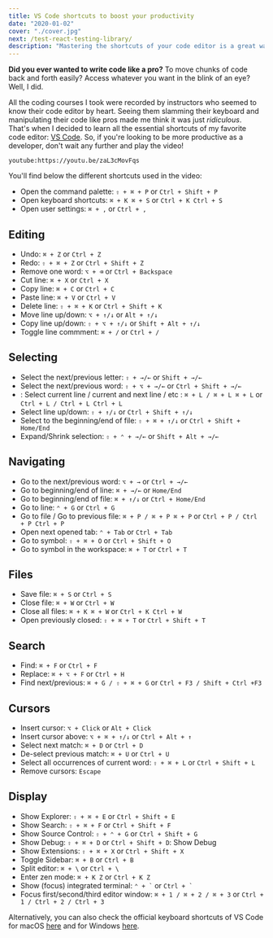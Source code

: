 ```yaml
---
title: VS Code shortcuts to boost your productivity
date: "2020-01-02"
cover: "./cover.jpg"
next: /test-react-testing-library/
description: "Mastering the shortcuts of your code editor is a great way to increase your productivity. Let's see how you can leverage the power of VS Code shortcuts to make you write code like a pro."
---
```


**Did you ever wanted to write code like a pro?** To move chunks of code back and forth easily? Access whatever you want in the blink of an eye? Well, I did.

All the coding courses I took were recorded by instructors who seemed to know their code editor by heart. Seeing them slamming their keyboard and manipulating their code like pros made me think it was just _ridiculous_. That's when I decided to learn all the essential shortcuts of my favorite code editor: [VS Code](https://code.visualstudio.com/). So, if you're looking to be more productive as a developer, don't wait any further and play the video!

`youtube:https://youtu.be/zaL3cMovFqs`

You'll find below the different shortcuts used in the video:

- Open the command palette: `⇧ + ⌘ + P` or `Ctrl + Shift + P`
- Open keyboard shortcuts: `⌘ + K ⌘ + S` or `Ctrl + K Ctrl + S`
- Open user settings: `⌘ + ,` or `Ctrl + ,`

## Editing

- Undo: `⌘ + Z` or `Ctrl + Z`
- Redo: `⇧ + ⌘ + Z` or `Ctrl + Shift + Z`
- Remove one word: `⌥ + ⌫` or `Ctrl + Backspace`
- Cut line: `⌘ + X` or `Ctrl + X`
- Copy line: `⌘ + C` or `Ctrl + C`
- Paste line: `⌘ + V` or `Ctrl + V`
- Delete line: `⇧ + ⌘ + K` or `Ctrl + Shift + K`
- Move line up/down: `⌥ + ↑/↓` or `Alt + ↑/↓`
- Copy line up/down: `⇧ + ⌥ + ↑/↓` or `Shift + Alt + ↑/↓`
- Toggle line commment: `⌘ + /` or `Ctrl + /`

## Selecting

- Select the next/previous letter: `⇧ + →/←` or `Shift + →/←`
- Select the next/previous word: `⇧ + ⌥ + →/←` or `Ctrl + Shift + →/←`
- : Select current line / current and next line / etc : `⌘ + L / ⌘ + L ⌘ + L` or `Ctrl + L / Ctrl + L Ctrl + L`
- Select line up/down: `⇧ + ↑/↓` or `Ctrl + Shift + ↑/↓`
- Select to the beginning/end of file: `⇧ + ⌘ + ↑/↓` or `Ctrl + Shift + Home/End`
- Expand/Shrink selection: `⇧ + ⌃ + →/←` or `Shift + Alt + →/←`

## Navigating

- Go to the next/previous word: `⌥ + →` or `Ctrl + →/←`
- Go to beginning/end of line: `⌘ + →/←` or `Home/End`
- Go to beginning/end of file: `⌘ + ↑/↓` or `Ctrl + Home/End`
- Go to line: `⌃ + G` or `Ctrl + G`
- Go to file / Go to previous file: `⌘ + P / ⌘ + P ⌘ + P` or `Ctrl + P / Ctrl + P Ctrl + P`
- Open next opened tab: `⌃ + Tab` or `Ctrl + Tab`
- Go to symbol: `⇧ + ⌘ + O` or `Ctrl + Shift + O`
- Go to symbol in the workspace: `⌘ + T` or `Ctrl + T`

## Files

- Save file: `⌘ + S` or `Ctrl + S`
- Close file: `⌘ + W` or `Ctrl + W`
- Close all files: `⌘ + K ⌘ + W` or `Ctrl + K Ctrl + W`
- Open previously closed: `⇧ + ⌘ + T` or `Ctrl + Shift + T`

## Search

- Find: `⌘ + F` or `Ctrl + F`
- Replace: `⌘ + ⌥ + F` or `Ctrl + H`
- Find next/previous: `⌘ + G / ⇧ + ⌘ + G` or `Ctrl + F3 / Shift + Ctrl +F3`

## Cursors

- Insert cursor: `⌥ + Click` or `Alt + Click`
- Insert cursor above: `⌥ + ⌘ + ↑/↓` or `Ctrl + Alt + ↑`
- Select next match: `⌘ + D` or `Ctrl + D`
- De-select previous match: `⌘ + U` or `Ctrl + U`
- Select all occurrences of current word: `⇧ + ⌘ + L` or `Ctrl + Shift + L`
- Remove cursors: `Escape`

## Display

- Show Explorer: `⇧ + ⌘ + E` or `Ctrl + Shift + E`
- Show Search: `⇧ + ⌘ + F` or `Ctrl + Shift + F`
- Show Source Control: `⇧ + ⌃ + G` or `Ctrl + Shift + G`
- Show Debug: `⇧ + ⌘ + D` or `Ctrl + Shift + D`: Show Debug
- Show Extensions: `⇧ + ⌘ + X` or `Ctrl + Shift + X`
- Toggle Sidebar: `⌘ + B` or `Ctrl + B`
- Split editor: `⌘ + \` or `Ctrl + \`
- Enter zen mode: `⌘ + K Z` or `Ctrl + K Z`
- Show (focus) integrated terminal: `` ⌃ + ` `` or `` Ctrl + ` ``
- Focus first/second/third editor window: `⌘ + 1 / ⌘ + 2 / ⌘ + 3` or `Ctrl + 1 / Ctrl + 2 / Ctrl + 3`

Alternatively, you can also check the official keyboard shortcuts of VS Code for macOS [here](https://code.visualstudio.com/shortcuts/keyboard-shortcuts-macos.pdf) and for Windows [here](https://code.visualstudio.com/shortcuts/keyboard-shortcuts-windows.pdf).

